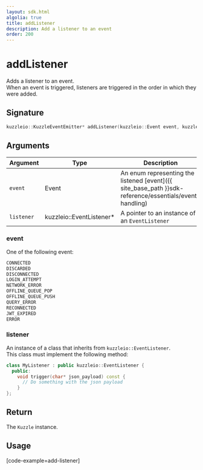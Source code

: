 ```yaml
---
layout: sdk.html
algolia: true
title: addListener
description: Add a listener to an event
order: 200
---
```


# addListener

Adds a listener to an event.  
When an event is triggered, listeners are triggered in the order in which they were added.

## Signature

```cpp
kuzzleio::KuzzleEventEmitter* addListener(kuzzleio::Event event, kuzzleio::EventListener* listener)
```

## Arguments

| Argument   | Type                      | Description                                                                                            | Required |
| ---------- | ------------------------- | ------------------------------------------------------------------------------------------------------ | -------- |
| `event`    | Event                     | An enum representing the listened [event]({{ site_base_path }}sdk-reference/essentials/event-handling) | yes      |
| `listener` | kuzzleio::EventListener\* | A pointer to an instance of an `EventListener`                                                         | yes      |

### **event**

One of the following event:

```cpp
CONNECTED
DISCARDED
DISCONNECTED
LOGIN_ATTEMPT
NETWORK_ERROR
OFFLINE_QUEUE_POP
OFFLINE_QUEUE_PUSH
QUERY_ERROR
RECONNECTED
JWT_EXPIRED
ERROR
```

### **listener**

An instance of a class that inherits from `kuzzleio::EventListener`.  
This class must implement the following method:

```cpp
class MyListener : public kuzzleio::EventListener {
  public:
    void trigger(char* json_payload) const {
      // Do something with the json payload
    }
};
```

## Return

The `Kuzzle` instance.

## Usage

[code-example=add-listener]
